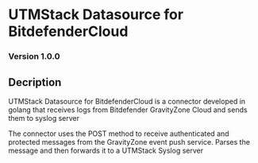 # UTMStack Datasource for BitdefenderCloud
### Version 1.0.0

## Decription

UTMStack Datasource for BitdefenderCloud is a connector developed in golang that receives logs from Bitdefender GravityZone Cloud and sends them to syslog server

The connector uses the POST method to receive authenticated and protected messages from the GravityZone event push service. Parses the message and then forwards it to a UTMStack Syslog server

 